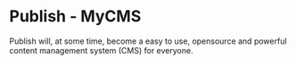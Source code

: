 # Publish - MyCMS
Publish will, at some time, become a easy to use, opensource and powerful content management system (CMS) for everyone.
